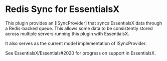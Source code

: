 # Redis Sync for EssentialsX

This plugin provides an [ISyncProvider] that syncs EssentialsX data through a
Redis-backed queue. This allows some data to be consistently stored across multiple
servers running this plugin with EssentialsX.

It also serves as the current model implementation of ISyncProvider.

See EssentialsX/Essentials#2020 for progress on support in EssentialsX.
